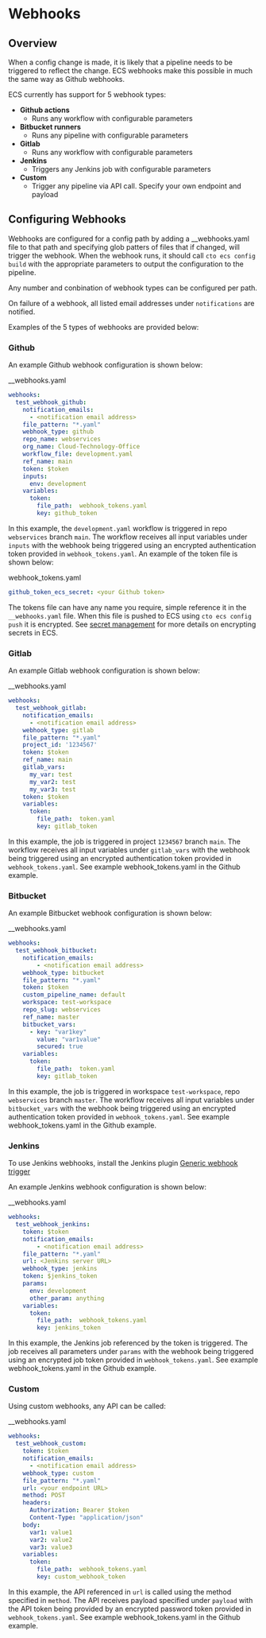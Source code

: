 # Webhooks

## Overview

When a config change is made, it is likely that a pipeline needs to be triggered to reflect the change. ECS webhooks make this possible in much the same way as Github webhooks. 

ECS currently has support for 5 webhook types:

- **Github actions**
    - Runs any workflow with configurable parameters
- **Bitbucket runners**
    - Runs any pipeline with configurable parameters
- **Gitlab**
    - Runs any workflow with configurable parameters
- **Jenkins**
    - Triggers any Jenkins job with configurable parameters
- **Custom**
    - Trigger any pipeline via API call. Specify your own endpoint and payload


## Configuring Webhooks

Webhooks are configured for a config path by adding a __webhooks.yaml file to that path and specifying glob patters of files that if changed, will trigger the webhook. When the webhook runs, it should call `cto ecs config build` with the appropriate parameters to output the configuration to the pipeline.

Any number and conbination of webhook types can be configured per path.

On failure of a webhook, all listed email addresses under `notifications` are notified.

Examples of the 5 types of webhooks are provided below:

### Github

An example Github webhook configuration is shown below:

__webhooks.yaml
```yaml
webhooks:
  test_webhook_github:
    notification_emails: 
      - <notification email address>
    file_pattern: "*.yaml"
    webhook_type: github
    repo_name: webservices
    org_name: Cloud-Technology-Office
    workflow_file: development.yaml
    ref_name: main
    token: $token
    inputs:
      env: development
    variables:
      token:
        file_path:  webhook_tokens.yaml
        key: github_token
```

In this example, the `development.yaml` workflow is triggered in repo `webservices` branch `main`. The workflow receives all input variables under `inputs` with the webhook being triggered using an encrypted authentication token provided in `webhook_tokens.yaml`. An example of the token file is shown below:

webhook_tokens.yaml
```yaml
github_token_ecs_secret: <your Github token>
```

The tokens file can have any name you require, simple reference it in the `__webhooks.yaml` file. When this file is pushed to ECS using `cto ecs config push` it is encrypted. See [secret management](../secret_management) for more details on encrypting secrets in ECS.


### Gitlab

An example Gitlab webhook configuration is shown below:

__webhooks.yaml
```yaml
webhooks:
  test_webhook_gitlab:
    notification_emails: 
      - <notification email address>
    webhook_type: gitlab
    file_pattern: "*.yaml"
    project_id: '1234567'
    token: $token
    ref_name: main
    gitlab_vars:
      my_var: test
      my_var2: test
      my_var3: test
    token: $token
    variables:
      token:
        file_path:  token.yaml
        key: gitlab_token
```

In this example, the job is triggered in project `1234567` branch `main`. The workflow receives all input variables under `gitlab_vars` with the webhook being triggered using an encrypted authentication token provided in `webhook_tokens.yaml`. See example webhook_tokens.yaml in the Github example.

### Bitbucket

An example Bitbucket webhook configuration is shown below:

__webhooks.yaml
```yaml
webhooks:
  test_webhook_bitbucket:
    notification_emails: 
        - <notification email address>
    webhook_type: bitbucket
    file_pattern: "*.yaml"
    token: $token
    custom_pipeline_name: default
    workspace: test-workspace
    repo_slug: webservices
    ref_name: master
    bitbucket_vars:
      - key: "var1key"
        value: "var1value"
        secured: true    
    variables:
      token:
        file_path:  token.yaml
        key: gitlab_token
```

In this example, the job is triggered in workspace `test-workspace`, repo `webservices` branch `master`. The workflow receives all input variables under `bitbucket_vars` with the webhook being triggered using an encrypted authentication token provided in `webhook_tokens.yaml`. See example webhook_tokens.yaml in the Github example.

### Jenkins

To use Jenkins webhooks, install the Jenkins plugin <a href="https://plugins.jenkins.io/generic-webhook-trigger/" target="__new" >Generic webhook trigger</a>

An example Jenkins webhook configuration is shown below:

__webhooks.yaml
```yaml
webhooks:
  test_webhook_jenkins:
    token: $token
    notification_emails: 
        - <notification email address>
    file_pattern: "*.yaml"
    url: <Jenkins server URL>
    webhook_type: jenkins
    token: $jenkins_token
    params:
      env: development
      other_param: anything
    variables:
      token:
        file_path:  webhook_tokens.yaml
        key: jenkins_token
```

In this example, the Jenkins job referenced by the token is triggered. The job receives all parameters under `params` with the webhook being triggered using an encrypted job token provided in `webhook_tokens.yaml`. See example webhook_tokens.yaml in the Github example.


### Custom

Using custom webhooks, any API can be called:

__webhooks.yaml
```yaml
webhooks:
  test_webhook_custom:
    token: $token
    notification_emails: 
      - <notification email address>
    webhook_type: custom
    file_pattern: "*.yaml"
    url: <your endpoint URL>
    method: POST
    headers:
      Authorization: Bearer $token
      Content-Type: "application/json"
    body:
      var1: value1
      var2: value2
      var3: value3
    variables:
      token:
        file_path:  webhook_tokens.yaml
        key: custom_webhook_token
```

In this example, the API referenced in `url` is called using the method specified in `method`. The API receives payload specified under `payload` with the API token being provided by an encrypted password token provided in `webhook_tokens.yaml`. See example webhook_tokens.yaml in the Github example.
